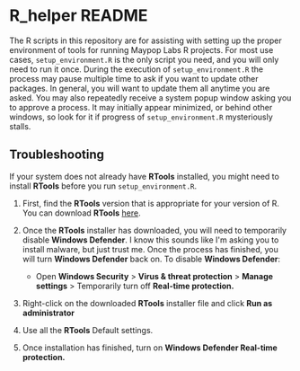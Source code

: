 # R_helper README

The R scripts in this repository are for assisting with setting up the proper environment of tools for running Maypop Labs R projects. For most use cases, `setup_environment.R` is the only script you need, and you will only need to run it once. During the execution of `setup_environment.R` the process may pause multiple time to ask if you want to update other packages. In general, you will want to update them all anytime you are asked. You may also repeatedly receive a system popup window asking you to approve a process. It may initially appear minimized, or behind other windows, so look for it if progress of `setup_environment.R` mysteriously stalls.


## Troubleshooting

If your system does not already have **RTools** installed, you might need to install **RTools** before you run `setup_environment.R`.  

1. First, find the **RTools** version that is appropriate for your version of R. You can download **RTools** [here](https://cran.r-project.org/bin/windows/Rtools/).

2. Once the **RTools** installer has downloaded, you will need to temporarily disable **Windows Defender**. I know this sounds like I'm asking you to install malware, but just trust me. Once the process has finished, you will turn **Windows Defender** back on. To disable **Windows Defender**:

	- Open **Windows Security** > **Virus & threat protection** > **Manage settings** > Temporarily turn off **Real-time protection.**

3. Right-click on the downloaded **RTools** installer file and click **Run as administrator**

4. Use all the **RTools** Default settings.

5. Once installation has finished, turn on **Windows Defender Real-time protection.**
